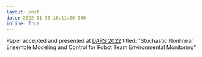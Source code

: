 ```yaml
---
layout: post
date: 2022-11-30 16:11:00-040
inline: True
---
```


Paper accepted and presented at <a href="https://dars2022.org/"> DARS 2022</a> titled: "Stochastic Nonlinear Ensemble Modeling and Control for Robot Team Environmental Monitoring"
